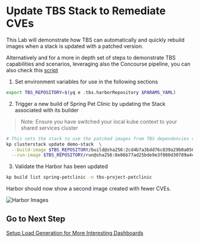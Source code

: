 # Update TBS Stack to Remediate CVEs

This Lab will demonstrate how TBS can automatically and quickly rebuild images when a stack is updated with a patched version.

Alternatively and for a more in depth set of steps to demonstrate TBS capabilities and scenarios, leveraging also the Concourse pipeline, you can also check this [script](/scripts/tbs-in-depth.sh)


1. Set environment variables for use in the following sections

```bash
export TBS_REPOSITORY=$(yq e .tbs.harborRepository $PARAMS_YAML)
```

2. Trigger a new build of Spring Pet Clinic by updating the Stack associated with its builder

>Note: Ensure you have switched your local kube context to your shared services cluster

```bash
# This sets the stack to use the patched images from TBS dependencies v100.0.101.  You can check by looking at full stack in the descriptor-100.0.100.yaml that you downloaded in step 2.
kp clusterstack update demo-stack  \
  --build-image $TBS_REPOSITORY/build@sha256:2cd4b7a3bdd76c839a29b0a050476ba150c2639b75ff934bb62b8430440e3ea0 \
  --run-image $TBS_REPOSITORY/run@sha256:8e86b77ad25bde9e3f080d30789a4c8987ad81565f56eef54398bc5275070fc2
```

3. Validate the Harbor has been updated

```bash
kp build list spring-petclinic -n tbs-project-petclinic
```

Harbor should now show a second image created with fewer CVEs.

![Harbor Images](petclinic-rebase.png)

## Go to Next Step

[Setup Load Generation for More Interesting Dashboards](11-load-generation.md)
